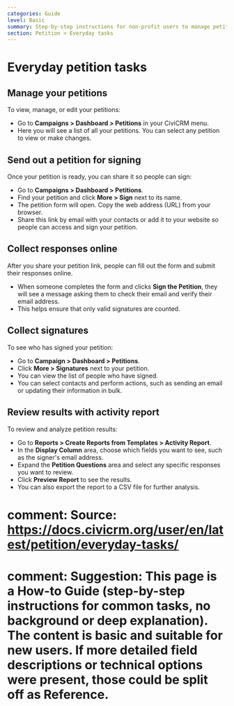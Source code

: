 ```yaml
---
categories: Guide
level: Basic
summary: Step-by-step instructions for non-profit users to manage petitions in CiviCRM, including sending out petitions, collecting signatures, and reviewing results.
section: Petition > Everyday tasks
---
```


# Everyday petition tasks

## Manage your petitions

To view, manage, or edit your petitions:

- Go to **Campaigns > Dashboard > Petitions** in your CiviCRM menu.
- Here you will see a list of all your petitions. You can select any petition to view or make changes.

## Send out a petition for signing

Once your petition is ready, you can share it so people can sign:

- Go to **Campaigns > Dashboard > Petitions**.
- Find your petition and click **More > Sign** next to its name.
- The petition form will open. Copy the web address (URL) from your browser.
- Share this link by email with your contacts or add it to your website so people can access and sign your petition.

## Collect responses online

After you share your petition link, people can fill out the form and submit their responses online.

- When someone completes the form and clicks **Sign the Petition**, they will see a message asking them to check their email and verify their email address.
- This helps ensure that only valid signatures are counted.

## Collect signatures

To see who has signed your petition:

- Go to **Campaign > Dashboard > Petitions**.
- Click **More > Signatures** next to your petition.
- You can view the list of people who have signed.
- You can select contacts and perform actions, such as sending an email or updating their information in bulk.

## Review results with activity report

To review and analyze petition results:

- Go to **Reports > Create Reports from Templates > Activity Report**.
- In the **Display Column** area, choose which fields you want to see, such as the signer's email address.
- Expand the **Petition Questions** area and select any specific responses you want to review.
- Click **Preview Report** to see the results.
- You can also export the report to a CSV file for further analysis.

# comment: Source: https://docs.civicrm.org/user/en/latest/petition/everyday-tasks/
# comment: Suggestion: This page is a How-to Guide (step-by-step instructions for common tasks, no background or deep explanation). The content is basic and suitable for new users. If more detailed field descriptions or technical options were present, those could be split off as Reference.